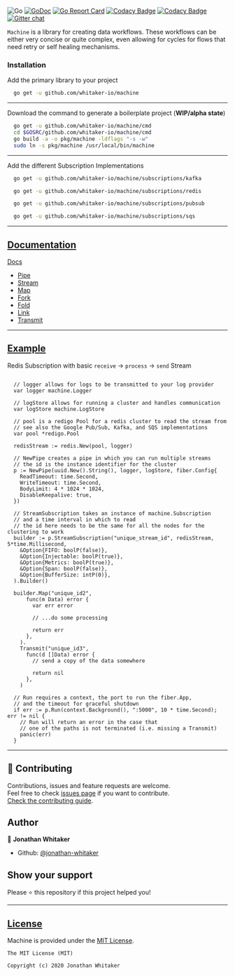 ![Go](https://github.com/whitaker-io/machine/workflows/Go/badge.svg?branch=master)
[![GoDoc](https://godoc.org/github.com/whitaker-io/machine?status.svg)](https://godoc.org/github.com/whitaker-io/machine)
[![Go Report Card](https://goreportcard.com/badge/github.com/whitaker-io/machine)](https://goreportcard.com/report/github.com/whitaker-io/machine)
[![Codacy Badge](https://app.codacy.com/project/badge/Grade/aa8efa7beb3f4e66a5dc0247e25557b5)](https://www.codacy.com?utm_source=github.com&amp;utm_medium=referral&amp;utm_content=whitaker-io/machine&amp;utm_campaign=Badge_Grade)
[![Codacy Badge](https://app.codacy.com/project/badge/Coverage/aa8efa7beb3f4e66a5dc0247e25557b5)](https://www.codacy.com?utm_source=github.com&utm_medium=referral&utm_content=whitaker-io/machine&utm_campaign=Badge_Coverage)
[![Gitter chat](https://badges.gitter.im/whitaker-io/machine.png)](https://gitter.im/whitaker-io/machine)

`Machine` is a library for creating data workflows. These workflows can be either very concise or quite complex, even allowing for cycles for flows that need retry or self healing mechanisms.

### **Installation**

Add the primary library to your project
```bash
  go get -u github.com/whitaker-io/machine
```
------
Download the command to generate a boilerplate project (**WIP/alpha state**)
```bash
  go get -u github.com/whitaker-io/machine/cmd
  cd $GOSRC/github.com/whitaker-io/machine/cmd
  go build -a -o pkg/machine -ldflags "-s -w"
  sudo ln -s pkg/machine /usr/local/bin/machine
```
------
Add the different Subscription Implementations
```bash
  go get -u github.com/whitaker-io/machine/subscriptions/kafka
```
```bash
  go get -u github.com/whitaker-io/machine/subscriptions/redis
```
```bash
  go get -u github.com/whitaker-io/machine/subscriptions/pubsub
```
```bash
  go get -u github.com/whitaker-io/machine/subscriptions/sqs
```

***
## [Documentation](#docs)

[Docs](./docs)
  * [Pipe](./docs/00_Pipe.md)
  * [Stream](./docs/01_Stream.md)
  * [Map](./docs/02_Map.md)
  * [Fork](./docs/03_Fork.md)
  * [Fold](./docs/04_Fold.md)
  * [Link](./docs/05_Link.md)
  * [Transmit](./docs/06_Transmit.md)


***
## [Example](#example)


Redis Subscription with basic `receive` -> `process` -> `send` Stream

```golang

  // logger allows for logs to be transmitted to your log provider
  var logger machine.Logger

  // logStore allows for running a cluster and handles communication
  var logStore machine.LogStore

  // pool is a redigo Pool for a redis cluster to read the stream from
  // see also the Google Pub/Sub, Kafka, and SQS implementations
  var pool *redigo.Pool

  redisStream := redis.New(pool, logger)
  
  // NewPipe creates a pipe in which you can run multiple streams
  // the id is the instance identifier for the cluster
  p := NewPipe(uuid.New().String(), logger, logStore, fiber.Config{
    ReadTimeout: time.Second,
    WriteTimeout: time.Second,
    BodyLimit: 4 * 1024 * 1024,
    DisableKeepalive: true,
  })

  // StreamSubscription takes an instance of machine.Subscription
  // and a time interval in which to read
  // the id here needs to be the same for all the nodes for the clustering to work
  builder := p.StreamSubscription("unique_stream_id", redisStream, 5*time.Millisecond,
    &Option{FIFO: boolP(false)},
    &Option{Injectable: boolP(true)},
    &Option{Metrics: boolP(true)},
    &Option{Span: boolP(false)},
    &Option{BufferSize: intP(0)},
  ).Builder()

  builder.Map("unique_id2", 
      func(m Data) error {
        var err error

        // ...do some processing

        return err
      },
    ).
    Transmit("unique_id3", 
      func(d []Data) error {
        // send a copy of the data somewhere

        return nil
      },
    )

  // Run requires a context, the port to run the fiber.App,
  // and the timeout for graceful shutdown
  if err := p.Run(context.Background(), ":5000", 10 * time.Second); err != nil {
    // Run will return an error in the case that 
    // one of the paths is not terminated (i.e. missing a Transmit)
    panic(err)
  }
```

***
## 🤝 Contributing

Contributions, issues and feature requests are welcome.<br />
Feel free to check [issues page](https://github.com/whitaker-io/machine/issues) if you want to contribute.<br />
[Check the contributing guide](./CONTRIBUTING.md).<br />

## Author

👤 **Jonathan Whitaker**

- Github: [@jonathan-whitaker](https://github.com/jonathan-whitaker)

## Show your support

Please ⭐️ this repository if this project helped you!

***
## [License](#license)

Machine is provided under the [MIT License](https://github.com/whitaker-io/machine/blob/master/LICENSE).

```text
The MIT License (MIT)

Copyright (c) 2020 Jonathan Whitaker
```